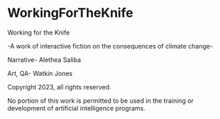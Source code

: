 # WorkingForTheKnife

 Working for the Knife

 -A work of interactive fiction on the consequences of climate change-

 Narrative- Alethea Saliba

 Art, QA- Watkin Jones

 Copyright 2023, all rights reserved.

No portion of this work is permitted to be used in the training or development of artificial intelligence programs.
